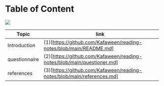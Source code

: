 # Table of Content 

![](https://contenthub-static.grammarly.com/blog/wp-content/uploads/2018/05/how-to-write-an-introduction.jpg)

| Topic                                       | link        |
| ------------------------------------------- | ----------- |
|Introduction                                 |  (1)[https://github.com/Kafaween/reading-notes/blob/main/README.md]      |
| questionnaire                               |  (2)[https://github.com/Kafaween/reading-notes/blob/main/questioner.md]        |
|references                                   |  (3)[https://github.com/Kafaween/reading-notes/blob/main/references.md]           |  
